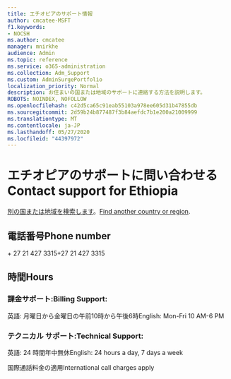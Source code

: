 ```yaml
---
title: エチオピアのサポート情報
author: cmcatee-MSFT
f1.keywords:
- NOCSH
ms.author: cmcatee
manager: mnirkhe
audience: Admin
ms.topic: reference
ms.service: o365-administration
ms.collection: Adm_Support
ms.custom: AdminSurgePortfolio
localization_priority: Normal
description: お住まいの国または地域のサポートに連絡する方法を説明します。
ROBOTS: NOINDEX, NOFOLLOW
ms.openlocfilehash: c42d5ca65c91eab55103a978ee605d31b47855db
ms.sourcegitcommit: 2d59b24b877487f3b84aefdc7b1e200a21009999
ms.translationtype: MT
ms.contentlocale: ja-JP
ms.lasthandoff: 05/27/2020
ms.locfileid: "44397972"
---
```

# <a name="contact-support-for-ethiopia"></a><span data-ttu-id="bb64a-103">エチオピアのサポートに問い合わせる</span><span class="sxs-lookup"><span data-stu-id="bb64a-103">Contact support for Ethiopia</span></span>

<span data-ttu-id="bb64a-104">[別の国または地域を検索します](../contact-support-for-business-products.md)。</span><span class="sxs-lookup"><span data-stu-id="bb64a-104">[Find another country or region](../contact-support-for-business-products.md).</span></span>

## <a name="phone-number"></a><span data-ttu-id="bb64a-105">電話番号</span><span class="sxs-lookup"><span data-stu-id="bb64a-105">Phone number</span></span>
<span data-ttu-id="bb64a-106">+ 27 21 427 3315</span><span class="sxs-lookup"><span data-stu-id="bb64a-106">+27 21 427 3315</span></span>

## <a name="hours"></a><span data-ttu-id="bb64a-107">時間</span><span class="sxs-lookup"><span data-stu-id="bb64a-107">Hours</span></span>
### <a name="billing-support"></a><span data-ttu-id="bb64a-108">課金サポート:</span><span class="sxs-lookup"><span data-stu-id="bb64a-108">Billing Support:</span></span>

<span data-ttu-id="bb64a-109">英語: 月曜日から金曜日の午前10時から午後6時</span><span class="sxs-lookup"><span data-stu-id="bb64a-109">English: Mon-Fri 10 AM-6 PM</span></span>

### <a name="technical-support"></a><span data-ttu-id="bb64a-110">テクニカル サポート:</span><span class="sxs-lookup"><span data-stu-id="bb64a-110">Technical Support:</span></span>

<span data-ttu-id="bb64a-111">英語: 24 時間年中無休</span><span class="sxs-lookup"><span data-stu-id="bb64a-111">English: 24 hours a day, 7 days a week</span></span>

<span data-ttu-id="bb64a-112">国際通話料金の適用</span><span class="sxs-lookup"><span data-stu-id="bb64a-112">International call charges apply</span></span>
